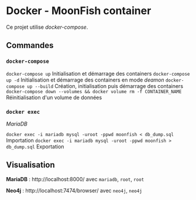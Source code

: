 # Docker - MoonFish container

Ce projet utilise *docker-compose*.

## Commandes

### `docker-compose`

`docker-compose up` Initialisation et démarrage des containers
`docker-compose up -d` Initialisation et démarrage des containers en mode *deamon*
`docker-compose up --build` Création, initialisation puis démarrage des containers
`docker-compose down --volumes && docker volume rm -f CONTAINER_NAME ` Réinitialisation d'un volume de données

### `docker exec`

*MariaDB*

`docker exec -i mariadb mysql -uroot -ppwd moonfish < db_dump.sql` Importation
`docker exec -i mariadb mysql -uroot -ppwd moonfish > db_dump.sql` Exportation



## Visualisation

**MariaDB** : http://localhost:8000/ avec `mariadb`, `root`, `root`

**Neo4j** : http://localhost:7474/browser/ avec `neo4j`, `neo4j`


